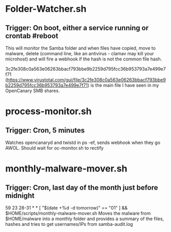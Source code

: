 # Folder-Watcher.sh
## Trigger: On boot, either a service running or crontab #reboot
This will monitor the Samba folder and when files have copied, move to malware, delete (command line, like an antivirus - clamav may kill your microhost) and will fire a webhook if the hash is not the common file hash.

3c2fe308c0a563e06263bbacf793bbe9b2259d795fcc36b953793a7e499e7f71 (https://www.virustotal.com/gui/file/3c2fe308c0a563e06263bbacf793bbe9b2259d795fcc36b953793a7e499e7f71) is the main file I have seen in my OpenCanary SMB shares.

# process-monitor.sh
## Trigger: Cron, 5 minutes
Watches opencanaryd and twistd in ps -ef, sends webhook when they go AWOL.  Should wait for oc-monitor.sh to rectify

# monthly-malware-mover.sh
## Trigger: Cron, last day of the month just before midnight
59 23 28-31 * * [ "$(date +\%d -d tomorrow)" == "01" ] && $HOME/scripts/monthly-malware-mover.sh
Moves the malware from $HOME/malware into a monthly folder and provides a summary of the files, hashes and tries to get usernames/IPs from samba-audit.log
